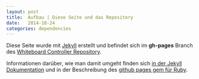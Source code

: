 ```yaml
---
layout: post
title:  Aufbau | Diese Seite und das Repository
date:   2014-10-24
categories: dependencies
---
```

Diese Seite wurde mit [Jekyll](http://jekyllrb.com/) erstellt und befindet sich im **gh-pages** Branch des [Whiteboard Controller Repository][whitebot-repo].  

Informationen darüber, wie man damit umgeht finden sich [in der Jekyll Dokumentation](http://jekyllrb.com/docs/github-pages/) und in der Beschreibung des [github pages gem für Ruby](https://github.com/github/pages-gem).  


[whitebot-repo]: https://github.com/marc136/whitebot